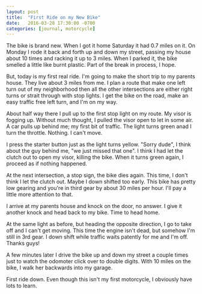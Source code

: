 ```yaml
---
layout: post
title:  "First Ride on my New Bike"
date:   2016-03-28 17:30:00 -0700
categories: [journal, motorcycle]
---
```


The bike is brand new. When I got it home Saturday it had 0.7 miles on it. On Monday I rode it back and forth up and down my street, passing my house about 10 times and racking it up to 3 miles. When I parked it, the bike smelled a little like burnt plastic. Part of the break in process, I hope.

But, today is my first real ride. I'm going to make the short trip to my parents house. They live about 3 miles from me. I plan a route that make one left turn out of my neighborhood then all the other intersections are either right turns or strait through with stop lights. I get the bike on the road, make an easy traffic free left turn, and I'm on my way.

About half way there I pull up to the first stop light on my route. My visor is fogging up. Without much thought, I pulled the visor open to let in some air. A car pulls up behind me; my first bit of traffic. The light turns green anad I turn the throttle. Nothing. I can't move.

I press the starter button just as the light turns yellow. "Sorry dude", I think about the guy behind me, "we just missed that one". I think I had let the clutch out to open my visor, killing the bike. When it turns green again, I proceed as if nothing happened.

At the next intersection, a stop sign, the bike dies again. This time, I don't think I let the clutch out. Maybe I down shifted too early. This bike has pretty low gearing and you're in third gear by about 30 miles per hour. I'll pay a little more attention to that.

I arrive at my parents house and knock on the door, no answer. I give it another knock and head back to my bike. Time to head home.

At the same light as before, but heading the opposite direction, I go to take off and I can't get moving. This time the engine isn't dead, but somehow I'm still in 3rd gear. I down shift while traffic waits patently for me and I'm off. Thanks guys!

A few minutes later I drive the bike up and down my street a couple times just to watch the odomoter click over to double digits. With 10 miles on the bike, I walk her backwards into my garage.

First ride down. Even though this isn't my first motorcycle, I obviously have lots to learn.